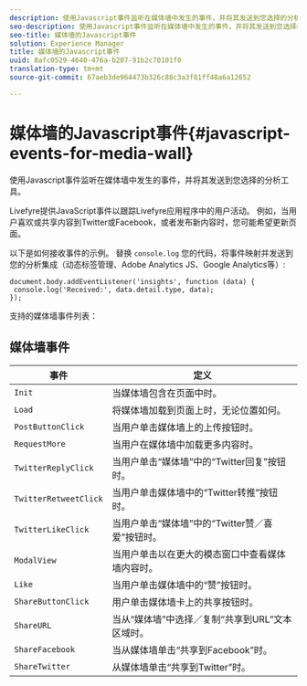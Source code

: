 ```yaml
---
description: 使用Javascript事件监听在媒体墙中发生的事件，并将其发送到您选择的分析工具。
seo-description: 使用Javascript事件监听在媒体墙中发生的事件，并将其发送到您选择的分析工具。
seo-title: 媒体墙的Javascript事件
solution: Experience Manager
title: 媒体墙的Javascript事件
uuid: 8afc0529-4640-476a-b207-91b2c70101f0
translation-type: tm+mt
source-git-commit: 67aeb3de964473b326c88c3a3f81ff48a6a12652

---
```



# 媒体墙的Javascript事件{#javascript-events-for-media-wall}

使用Javascript事件监听在媒体墙中发生的事件，并将其发送到您选择的分析工具。

Livefyre提供JavaScript事件以跟踪Livefyre应用程序中的用户活动。 例如，当用户喜欢或共享内容到Twitter或Facebook，或者发布新内容时，您可能希望更新页面。

以下是如何接收事件的示例。 替换 `console.log` 您的代码，将事件映射并发送到您的分析集成（动态标签管理、Adobe Analytics JS、Google Analytics等）:

```
document.body.addEventListener('insights', function (data) { 
 console.log('Received:', data.detail.type, data); 
});
```

支持的媒体墙事件列表：

## 媒体墙事件

| 事件 | 定义 |
|---|---|
| `Init` | 当媒体墙包含在页面中时。 |
| `Load` | 将媒体墙加载到页面上时，无论位置如何。 |
| `PostButtonClick` | 当用户单击媒体墙上的上传按钮时。 |
| `RequestMore` | 当用户在媒体墙中加载更多内容时。 |
| `TwitterReplyClick` | 当用户单击“媒体墙”中的“Twitter回复”按钮时。 |
| `TwitterRetweetClick` | 当用户单击媒体墙中的“Twitter转推”按钮时。 |
| `TwitterLikeClick` | 当用户单击“媒体墙”中的“Twitter赞／喜爱”按钮时。 |
| `ModalView` | 当用户单击以在更大的模态窗口中查看媒体墙内容时。 |
| `Like` | 当用户单击媒体墙中的“赞”按钮时。 |
| `ShareButtonClick` | 用户单击媒体墙卡上的共享按钮时。 |
| `ShareURL` | 当从“媒体墙”中选择／复制“共享到URL”文本区域时。 |
| `ShareFacebook` | 当从媒体墙单击“共享到Facebook”时。 |
| `ShareTwitter` | 从媒体墙单击“共享到Twitter”时。 |
